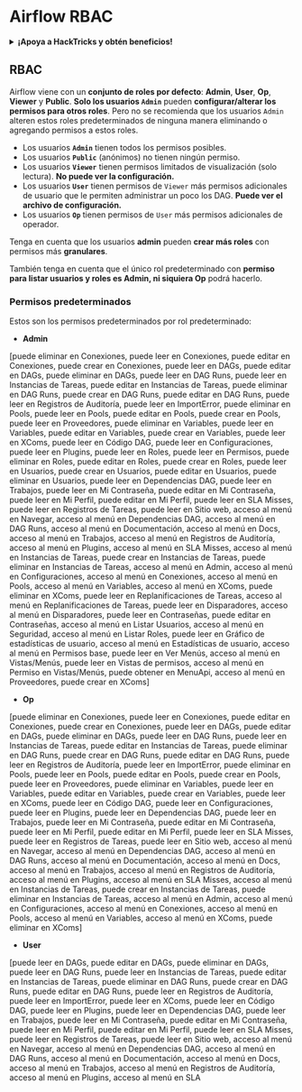 # Airflow RBAC

<details>

<summary><strong>¡Apoya a HackTricks y obtén beneficios!</strong></summary>

* Si quieres ver a tu **empresa anunciada en HackTricks** o si quieres acceder a la **última versión de PEASS o descargar HackTricks en PDF** ¡Revisa los [**PLANES DE SUSCRIPCIÓN**](https://github.com/sponsors/carlospolop)!
* Obtén el [**oficial PEASS & HackTricks swag**](https://peass.creator-spring.com)
* Descubre [**The PEASS Family**](https://opensea.io/collection/the-peass-family), nuestra colección exclusiva de [**NFTs**](https://opensea.io/collection/the-peass-family)
* **Únete al** 💬 [**grupo de Discord**](https://discord.gg/hRep4RUj7f) o al [**grupo de telegram**](https://t.me/peass) o **sígueme** en **Twitter** 🐦 [**@carlospolopm**](https://twitter.com/carlospolopm).
* **Comparte tus trucos de hacking enviando PRs a los repositorios de** [**HackTricks**](https://github.com/carlospolop/hacktricks) y [**HackTricks Cloud**](https://github.com/carlospolop/hacktricks-cloud) en Github.

</details>

## RBAC

Airflow viene con un **conjunto de roles por defecto**: **Admin**, **User**, **Op**, **Viewer** y **Public**. **Solo los usuarios `Admin`** pueden **configurar/alterar los permisos para otros roles**. Pero no se recomienda que los usuarios `Admin` alteren estos roles predeterminados de ninguna manera eliminando o agregando permisos a estos roles.

* Los usuarios **`Admin`** tienen todos los permisos posibles.
* Los usuarios **`Public`** (anónimos) no tienen ningún permiso.
* Los usuarios **`Viewer`** tienen permisos limitados de visualización (solo lectura). **No puede ver la configuración.**
* Los usuarios **`User`** tienen permisos de `Viewer` más permisos adicionales de usuario que le permiten administrar un poco los DAG. **Puede ver el archivo de configuración.**
* Los usuarios **`Op`** tienen permisos de `User` más permisos adicionales de operador.

Tenga en cuenta que los usuarios **admin** pueden **crear más roles** con permisos más **granulares**.

También tenga en cuenta que el único rol predeterminado con **permiso para listar usuarios y roles es Admin, ni siquiera Op** podrá hacerlo.

### Permisos predeterminados

Estos son los permisos predeterminados por rol predeterminado:

* **Admin**

\[puede eliminar en Conexiones, puede leer en Conexiones, puede editar en Conexiones, puede crear en Conexiones, puede leer en DAGs, puede editar en DAGs, puede eliminar en DAGs, puede leer en DAG Runs, puede leer en Instancias de Tareas, puede editar en Instancias de Tareas, puede eliminar en DAG Runs, puede crear en DAG Runs, puede editar en DAG Runs, puede leer en Registros de Auditoría, puede leer en ImportError, puede eliminar en Pools, puede leer en Pools, puede editar en Pools, puede crear en Pools, puede leer en Proveedores, puede eliminar en Variables, puede leer en Variables, puede editar en Variables, puede crear en Variables, puede leer en XComs, puede leer en Código DAG, puede leer en Configuraciones, puede leer en Plugins, puede leer en Roles, puede leer en Permisos, puede eliminar en Roles, puede editar en Roles, puede crear en Roles, puede leer en Usuarios, puede crear en Usuarios, puede editar en Usuarios, puede eliminar en Usuarios, puede leer en Dependencias DAG, puede leer en Trabajos, puede leer en Mi Contraseña, puede editar en Mi Contraseña, puede leer en Mi Perfil, puede editar en Mi Perfil, puede leer en SLA Misses, puede leer en Registros de Tareas, puede leer en Sitio web, acceso al menú en Navegar, acceso al menú en Dependencias DAG, acceso al menú en DAG Runs, acceso al menú en Documentación, acceso al menú en Docs, acceso al menú en Trabajos, acceso al menú en Registros de Auditoría, acceso al menú en Plugins, acceso al menú en SLA Misses, acceso al menú en Instancias de Tareas, puede crear en Instancias de Tareas, puede eliminar en Instancias de Tareas, acceso al menú en Admin, acceso al menú en Configuraciones, acceso al menú en Conexiones, acceso al menú en Pools, acceso al menú en Variables, acceso al menú en XComs, puede eliminar en XComs, puede leer en Replanificaciones de Tareas, acceso al menú en Replanificaciones de Tareas, puede leer en Disparadores, acceso al menú en Disparadores, puede leer en Contraseñas, puede editar en Contraseñas, acceso al menú en Listar Usuarios, acceso al menú en Seguridad, acceso al menú en Listar Roles, puede leer en Gráfico de estadísticas de usuario, acceso al menú en Estadísticas de usuario, acceso al menú en Permisos base, puede leer en Ver Menús, acceso al menú en Vistas/Menús, puede leer en Vistas de permisos, acceso al menú en Permiso en Vistas/Menús, puede obtener en MenuApi, acceso al menú en Proveedores, puede crear en XComs]

* **Op**

\[puede eliminar en Conexiones, puede leer en Conexiones, puede editar en Conexiones, puede crear en Conexiones, puede leer en DAGs, puede editar en DAGs, puede eliminar en DAGs, puede leer en DAG Runs, puede leer en Instancias de Tareas, puede editar en Instancias de Tareas, puede eliminar en DAG Runs, puede crear en DAG Runs, puede editar en DAG Runs, puede leer en Registros de Auditoría, puede leer en ImportError, puede eliminar en Pools, puede leer en Pools, puede editar en Pools, puede crear en Pools, puede leer en Proveedores, puede eliminar en Variables, puede leer en Variables, puede editar en Variables, puede crear en Variables, puede leer en XComs, puede leer en Código DAG, puede leer en Configuraciones, puede leer en Plugins, puede leer en Dependencias DAG, puede leer en Trabajos, puede leer en Mi Contraseña, puede editar en Mi Contraseña, puede leer en Mi Perfil, puede editar en Mi Perfil, puede leer en SLA Misses, puede leer en Registros de Tareas, puede leer en Sitio web, acceso al menú en Navegar, acceso al menú en Dependencias DAG, acceso al menú en DAG Runs, acceso al menú en Documentación, acceso al menú en Docs, acceso al menú en Trabajos, acceso al menú en Registros de Auditoría, acceso al menú en Plugins, acceso al menú en SLA Misses, acceso al menú en Instancias de Tareas, puede crear en Instancias de Tareas, puede eliminar en Instancias de Tareas, acceso al menú en Admin, acceso al menú en Configuraciones, acceso al menú en Conexiones, acceso al menú en Pools, acceso al menú en Variables, acceso al menú en XComs, puede eliminar en XComs]

* **User**

\[puede leer en DAGs, puede editar en DAGs, puede eliminar en DAGs, puede leer en DAG Runs, puede leer en Instancias de Tareas, puede editar en Instancias de Tareas, puede eliminar en DAG Runs, puede crear en DAG Runs, puede editar en DAG Runs, puede leer en Registros de Auditoría, puede leer en ImportError, puede leer en XComs, puede leer en Código DAG, puede leer en Plugins, puede leer en Dependencias DAG, puede leer en Trabajos, puede leer en Mi Contraseña, puede editar en Mi Contraseña, puede leer en Mi Perfil, puede editar en Mi Perfil, puede leer en SLA Misses, puede leer en Registros de Tareas, puede leer en Sitio web, acceso al menú en Navegar, acceso al menú en Dependencias DAG, acceso al menú en DAG Runs, acceso al menú en Documentación, acceso al menú en Docs, acceso al menú en Trabajos, acceso al menú en Registros de Auditoría, acceso al menú en Plugins, acceso al menú en SLA